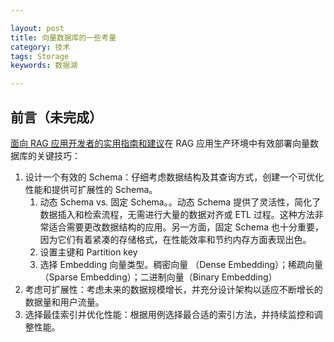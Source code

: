 ```yaml
---

layout: post
title: 向量数据库的一些考量
category: 技术
tags: Storage
keywords: 数据湖

---
```


## 前言（未完成）

[面向 RAG 应用开发者的实用指南和建议](https://mp.weixin.qq.com/s/pFOH5Baxzl8d4hpfXfXTKQ)在 RAG 应用生产环境中有效部署向量数据库的关键技巧：

1. 设计一个有效的 Schema：仔细考虑数据结构及其查询方式，创建一个可优化性能和提供可扩展性的 Schema。
    1. 动态 Schema vs. 固定 Schema。。动态 Schema 提供了灵活性，简化了数据插入和检索流程，无需进行大量的数据对齐或 ETL 过程。这种方法非常适合需要更改数据结构的应用。另一方面，固定 Schema 也十分重要，因为它们有着紧凑的存储格式，在性能效率和节约内存方面表现出色。
    2. 设置主键和 Partition key
    3. 选择 Embedding 向量类型。稠密向量 （Dense Embedding）；稀疏向量（Sparse Embedding）；二进制向量（Binary Embedding）
2. 考虑可扩展性：考虑未来的数据规模增长，并充分设计架构以适应不断增长的数据量和用户流量。
3. 选择最佳索引并优化性能：根据用例选择最合适的索引方法，并持续监控和调整性能。